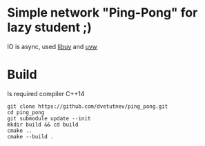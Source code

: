 # Simple network "Ping-Pong" for lazy student ;)
IO is async, used [libuv](https://github.com/libuv/) and [uvw](https://github.com/skypjack/uvw)
# Build
Is required compiler C++14 

    git clone https://github.com/dvetutnev/ping_pong.git
    cd ping_pong
    git submodule update --init
    mkdir build && cd build
    cmake ..
    cmake --build .
